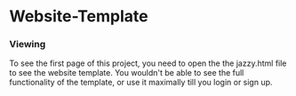 # Website-Template

### Viewing 
To see the first page of this project, you need to open the the jazzy.html file to see the website template. You wouldn't be able to see the full functionality of the template, or use it maximally till you login or sign up.


